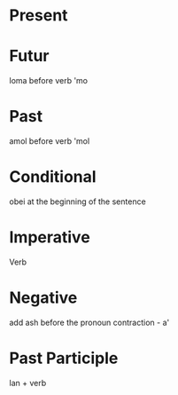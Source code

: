 # Present

# Futur
loma before verb
'mo

# Past
amol before verb
'mol

# Conditional
obei at the beginning of the sentence

# Imperative
Verb

# Negative
add ash before the pronoun
contraction - a'

# Past Participle
lan + verb